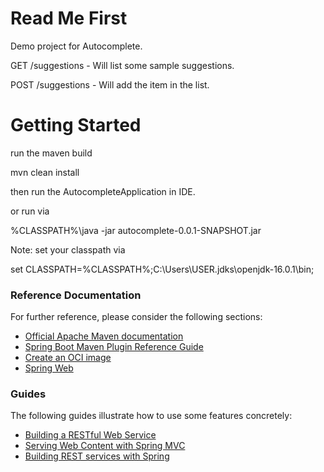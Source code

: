 # Read Me First
Demo project for Autocomplete.

GET  /suggestions - Will list some sample suggestions.

POST /suggestions - Will add the item in the list.

# Getting Started
run the maven build

mvn clean install

then run the AutocompleteApplication in IDE.

or run via

%CLASSPATH%\java -jar autocomplete-0.0.1-SNAPSHOT.jar

Note: set your classpath via

set CLASSPATH=%CLASSPATH%;C:\Users\USER\.jdks\openjdk-16.0.1\bin;

### Reference Documentation
For further reference, please consider the following sections:

* [Official Apache Maven documentation](https://maven.apache.org/guides/index.html)
* [Spring Boot Maven Plugin Reference Guide](https://docs.spring.io/spring-boot/docs/2.5.2/maven-plugin/reference/html/)
* [Create an OCI image](https://docs.spring.io/spring-boot/docs/2.5.2/maven-plugin/reference/html/#build-image)
* [Spring Web](https://docs.spring.io/spring-boot/docs/2.5.2/reference/htmlsingle/#boot-features-developing-web-applications)

### Guides
The following guides illustrate how to use some features concretely:

* [Building a RESTful Web Service](https://spring.io/guides/gs/rest-service/)
* [Serving Web Content with Spring MVC](https://spring.io/guides/gs/serving-web-content/)
* [Building REST services with Spring](https://spring.io/guides/tutorials/bookmarks/)

